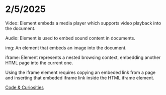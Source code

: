 # **2/5/2025**
  
Video: Element embeds a media player which supports video playback into the document.

Audio: Element is used to embed sound content in documents.

img: An element that embeds an image into the document.

iframe: Element represents a nested browsing context, embedding another HTML page into the current one.

Using the iframe element requires copying an embeded link from a page and inserting that embeded iframe link inside the HTML iframe element.

[Code & Curiosities](https://sidequests.onrender.com/Blog/2025/Kadarius/)